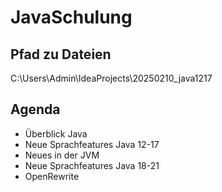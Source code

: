 # JavaSchulung

## Pfad zu Dateien

C:\Users\Admin\IdeaProjects\20250210_java1217

## Agenda

* Überblick Java
* Neue Sprachfeatures Java 12-17
* Neues in der JVM
* Neue Sprachfeatures Java 18-21
* OpenRewrite
